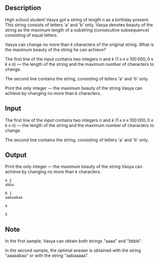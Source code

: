 ## Description

<div><p>High school student Vasya got a string of length <span class="tex-span"><i>n</i></span> as a birthday present. This string consists of letters '<span class="tex-font-style-tt">a</span>' and '<span class="tex-font-style-tt">b</span>' only. Vasya denotes <span class="tex-font-style-it">beauty</span> of the string as the maximum length of a <span class="tex-font-style-bf">substring</span> (consecutive subsequence) consisting of equal letters.</p><p>Vasya can change no more than <span class="tex-span"><i>k</i></span> characters of the original string. What is the maximum beauty of the string he can achieve?</p></div><div class="input-specification"><p>The first line of the input contains two integers <span class="tex-span"><i>n</i></span> and <span class="tex-span"><i>k</i></span> (<span class="tex-span">1 ≤ <i>n</i> ≤ 100 000, 0 ≤ <i>k</i> ≤ <i>n</i></span>)&nbsp;— the length of the string and the maximum number of characters to change.</p><p>The second line contains the string, consisting of letters '<span class="tex-font-style-tt">a</span>' and '<span class="tex-font-style-tt">b</span>' only.</p></div><div class="output-specification"><p>Print the only integer&nbsp;— the maximum beauty of the string Vasya can achieve by changing no more than <span class="tex-span"><i>k</i></span> characters.</p></div>

## Input

<p>The first line of the input contains two integers <span class="tex-span"><i>n</i></span> and <span class="tex-span"><i>k</i></span> (<span class="tex-span">1 ≤ <i>n</i> ≤ 100 000, 0 ≤ <i>k</i> ≤ <i>n</i></span>)&nbsp;— the length of the string and the maximum number of characters to change.</p><p>The second line contains the string, consisting of letters '<span class="tex-font-style-tt">a</span>' and '<span class="tex-font-style-tt">b</span>' only.</p>

## Output

<p>Print the only integer&nbsp;— the maximum beauty of the string Vasya can achieve by changing no more than <span class="tex-span"><i>k</i></span> characters.</p>





```input1
4 2
abba

```




```input2
8 1
aabaabaa

```




```output1
4

```




```output2
5

```



## Note

<p>In the first sample, Vasya can obtain both strings "<span class="tex-font-style-tt">aaaa</span>" and "<span class="tex-font-style-tt">bbbb</span>".</p><p>In the second sample, the optimal answer is obtained with the string "<span class="tex-font-style-tt">aaaaabaa</span>" or with the string "<span class="tex-font-style-tt">aabaaaaa</span>".</p>
